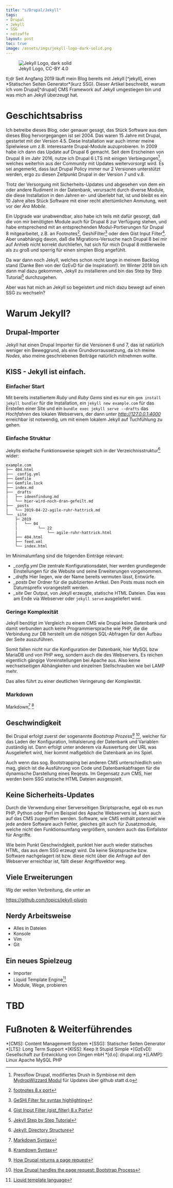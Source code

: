 ```yaml
---
title: "s/Drupal/Jekyll"
tags: 
- Drupal
- Jekyll
- SSG
- netzaffe
layout: post
toc: true
image: /assets/imgs/jekyll-logo-dark-solid.png
---
```

<figure role="group">
  <img src="/assets/imgs/jekyll-logo-dark-solid.png" alt="Jekyll Logo, dark solid " />
  <figcaption>Jekyll Logo, CC-BY 4.0</figcaption>
</figure>
tl;dr Seit Angfang 2019 läuft mein Blog bereits mit Jekyll [^jekyll], 
einen *Statischen Seiten Generator*(kurz SSG).
Dieser Artikel beschreibt, warum ich vom Drupal[^drupal] CMS Framework auf Jekyll umgestiegen bin
und was mich an Jekyll überzeugt hat.<!--break-->

# Geschichtsabriss

Ich betreibe dieses Blog, oder genauer gesagt,
das Stück Software aus dem dieses Blog hervorgegangen ist sei 2004.
Das waren 15 Jahre mit Drupal, gestartet mit der Version 4.5.
Diese Installation war auch immer meine Spielwiese um z.B. interessante Drupal-Module auzuprobieren.
In 2009 habe ich dann das Update auf Drupal 6 gemacht.
Seit dem Erscheinen von Drupal 8 im Jahr 2016, 
nutze ich  Drupal 6 LTS mit einigen Verbiegungen[^hacks], 
welches weiterhin aus der Community mit Updates weitervorsorgt wird.
Es sei angemerkt, dass laut Drupal Policy immer nur 2 Versionen unterstützt werden, 
ergo zu diesen Zeitpunkt Drupal in der Version 7 und v.8.

Trotz der Versorgung mit Sicherheits-Updates 
und abgesehen von dem ein oder andere Rudiment in der Datenbank,
verursacht durch diverse Module, 
die diese Installation in den Jahren er- und überlebt hat,
ist und bleibt es ein 10 Jahre altes Stück Software 
mit einer recht altertümlichen Anmutung, weit vor der *Ära Mobile*. 

Ein Upgrade war unabwendbar, also habe ich teils mit dafür gesorgt, 
daß die von mir benötigten Module auch für Drupal 8 zur Verfügung stehen, 
und habe entsprechend mit an entsprechenden Modul-Portierungen für Drupal 8 mitgearbeitet, 
z.B. an Footnotes[^fn], GeshiFilter[^geshi] oder dem Gist Input Filter[^gist].
Aber unabhängig davon, daß die Migrations-Versuche 
nach Drupal 8 bei mir auf Anhieb nicht korrekt durchliefen,
hat sich für mich Drupal 8 mittlerweile als zu groß 
und sperrig für einen simplen Blog angefühlt.
 
Da war dann noch Jekyll, 
welches schon recht lange in meinem Backlog stand 
(Danke Ben von der GzEvD für die Inspiration!).
Im Winter 2018 bin ich dann mal dazu gekommen, 
Jekyll zu installieren und bin das Step by Step Tutorial[^sbst] durchzugehen.

Aber was hat mich an Jekyll so begeistert und mich dazu bewegt auf einen SSG zu wechseln?

# Warum Jekyll?

## Drupal-Importer

Jekyll hat einen Drupal Importer für die Versionen 6 und 7, 
das ist natürlich weniger ein Beweggrund, 
als eine Grundvorraussetzung, 
da ich meine *Nodes*, also meine geschriebenen Beiträge natürlich mitnehmen wollte.

## KISS - Jekyll ist einfach.  

### Einfacher Start

Mit bereits installiertem *Ruby* und *Ruby Gems* sind es nur ein `gem install jekyll bundler`
für die Installation, 
ein `jekyll new example.com` für das Erstellen einer Site 
und ein `bundle exec jekyll serve --drafts` das *Hochfahren* des lokalen Webservers,
der dann unter *http://127.0.0.1:4000* erreichbar ist notwendig,
um mit einem lokalem Jekyll auf Tuchfühlung zu gehen.

### Einfache Struktur

Jekylls einfache Funktionsweise spiegelt sich in der Verzeichnisstruktur[^dir] wider:

```
example.com
├── 404.html
├── _config.yml
├── Gemfile
├── Gemfile.lock
├── index.md
├── _drafts
|   ├── ideenfindung.md
|   └── hier-wird-noch-dran-gefeilt.md
├── _posts
|   └── 2019-04-22-agile-ruhr-hattrick.md
└── _site
    ├─ 2019
    |   └── 04
    |         └── 22
    |             └── agile-ruhr-hattrick.html
    ├── 404.html
    ├── feed.xml
    └── index.html
```

Im Minimalumfang sind die folgenden Einträge relevant:
- *_config.yml* Die zentrale Konfigurationsdatei, 
hier werden grundlegende Einstellungen für die Website und seine Erweiterungen vorgenommen.
- *_drafts* Hier liegen, wie der Name bereits vermuten lässt, 
Entwürfe. 
- *_posts* Der Ordner für die publizierten Artikel.
Den Posts muss noch ein Datumsprefix vorangestellt werden.
- *_site* Der Output, von Jekyll erzeugte, statische HTML Dateien.
Das was am Ende via Webserver oder `jekyll serve` ausgeliefert wird.

### Geringe Komplexität

Jekyll benötigt im Vergleich zu einem CMS wie Drupal keine Datenbank
und damit verbunden auch keine Programmiersprache wie PHP, 
die die Verbindung zur DB herstellt 
um die nötigen SQL-Abfragen für den Aufbau der Seite auszuführen.

Somit fallen nicht nur die Konfiguration der Datenbank, 
hier MySQL bzw MariaDB und von PHP weg,
sondern auch die des Webservers.
Es reichen eigentlich gängige Voreinstellungen bei Apache aus.
Also keine wechselseitigen Abhängkeiten 
und einzelnen Stellschrauben wie bei LAMP mehr.

Das alles führt zu einer deutlichen Veringerung der Komplexität.

### Markdown

Markdown[^md] [^kramdown]

## Geschwindigkeit 

Bei Drupal erfolgt zuerst der sogenannte *Bootstrap Prozess[^boot1] [^boot2]*, 
welcher für das Laden der Konfiguration, Initialsierung der Datenbank und Variablen zuständig ist.
Dann erfolgt unter anderem via Auswertung der URL was Ausgeliefert wird, 
hier kommt maßgeblich die Datenbank an ins Spiel.

Auch wenn das sog. Bootstrapping bei anderen CMS unterschiedlich sein mag,
gleich ist die Ausführung von Code und Datenbankabfragen 
für die dynamische Darstellung eines Reqests.
Im Gegensatz zum CMS, hier werden beim SSG statische HTML Dateien ausgespielt.

## Keine Sicherheits-Updates

Durch die Verwendung einer Serverseitigen Skriptsprache,
egal ob es nun PHP, Python oder Perl im Beispiel des Apache Webservers ist, 
kann auch auf das CMS zugegriffen werden.
Software, wie CMS enthält potenziell wie jede andere Software auch Fehler, 
gleiches gilt auch für Zusatzmodule,
welche nicht den Funktionsumfang vergrößern, sondern auch das Einfallstor
für Angriffe.

Wie beim Punkt Geschwindgkeit, punktet hier auch wieder statisches HTML,
das aus dem SSG erzeugt wird. Da keine Skiptsprache bzw. Software nachgelagert ist
bzw. diese nicht über die Anfrage auf den Webserver erreichbar ist, 
fällt dieser Angriffsvektor weg.

## Viele Erweiterungen 

Wg der weiten Verbreitung, die unter an

https://github.com/topics/jekyll-plugin

## Nerdy Arbeitsweise

- Alles in Dateien
- Konsole
- Vim 
- Git 

## Ein neues Spielzeug

- Importer
- Liquid Template Engine[^liquid]
- Module, Wege, probieren

# TBD

# Fußnoten & Weiterführendes

[^drupal]: [Drupal CMS](https://drupal.org)
[^jekyll]: [Jekyll](https://jekyllrb.com)
[^hacks]: Pressflow Drupal, modifiertes Drush in Symbiose mit dem [MydropWizzard Modul](https://www.drupal.org/project/mydropwizard) für Updates über github statt d.o
[^fn]: [footnotes 8.x port](https://www.drupal.org/sandbox/fl3a/2593257)
[^sbst]: [Jekyll Step by Step Tutorial](https://jekyllrb.com/docs/step-by-step/01-setup/)
[^geshi]: [GeSHi Filter for syntax highlighting](https://www.drupal.org/project/geshifilter)
[^gist]: [Gist Input Filter (gist_filter) 8.x Port](https://www.drupal.org/sandbox/fl3a/2819998)
[^dir]: [Jekyll: Directory Structure](https://jekyllrb.com/docs/structure/)
[^md]: [Markdown Syntax](https://daringfireball.net/projects/markdown/syntax)
[^kramdown]: [Kramdown Syntax](https://kramdown.gettalong.org/syntax.html)
[^boot1]: [How Drupal returns a page request](https://befused.com/drupal/page-request)
[^boot2]: [How Drupal handles the page request: Bootstrap Process](https://www.valuebound.com/resources/blog/how-drupal-handles-page-request-bootstrap-process)
[^sa]: [Drupal core - Highly critical - Remote Code Execution - SA-CORE-2018-002](https://www.drupal.org/SA-CORE-2018-002)
[^sa1]: [Drupalgeddon 2: Angreifer attackieren ungepatchte Drupal-Webseiten](https://www.heise.de/security/meldung/Drupalgeddon-2-Angreifer-attackieren-ungepatchte-Drupal-Webseiten-4024700.html)
[^risk]: [Security risk levels defined](https://www.drupal.org/drupal-security-team/security-risk-levels-defined)
[^liquid]: [Liquid template language](https://shopify.github.io/liquid/)

*[CMS]: Content Management System
*[SSG]: Statischer Seiten Generator
*[LTS]: Long Term Support
*[KISS]: Keep It Stupid Simple
*[GzEvD]: Gesellschaft zur Entwicklung von Dingen mbH
*[d.o]: drupal.org
*[LAMP]: Linux Apache MySQL PHP
